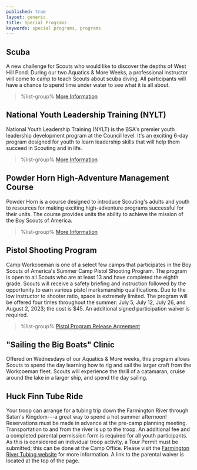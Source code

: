 ```yaml
---
published: true
layout: generic
title: Special Programs
keywords: special programs, programs
---
```


## Scuba

A new challenge for Scouts who would like to discover the depths of West
Hill Pond. During our two Aquatics & More Weeks, a professional instructor will come to camp to teach
Scouts about scuba diving. All participants will have a chance to
spend time under water to see what it is all about.

> %list-group%
> <a href="scuba/" class="list-group-item">More Information</a>

## National Youth Leadership Training (NYLT)

National Youth Leadership Training (NYLT) is the BSA's premier youth leadership development program at the Council level. It's an exciting 6-day program designed for youth to learn leadership skills that will help them succeed in Scouting and in life. 

> %list-group%
> <a href="nylt/" class="list-group-item">More Information</a>

## Powder Horn High-Adventure Management Course

Powder Horn is a course designed to introduce Scouting's adults and youth to resources for making exciting high-adventure programs successful for their units. The course provides units the ability to achieve the mission of the Boy Scouts of America.

> %list-group%
> <a href="powder-horn/" class="list-group-item">More Information</a>

## Pistol Shooting Program

Camp Workcoeman is one of a select few camps that participates in the Boy Scouts of America's
Summer Camp Pistol Shooting Program. The program is open to all Scouts who are at least 13 and have
completed the eighth grade. Scouts will receive a safety briefing and instruction followed by the opportunity
to earn various pistol marksmanship qualifications. Due to the low instructor to shooter ratio, space is
extremely limited. The program will be offered four times throughout the summer: July 5, July 12, July 26, and August 2, 2023; the cost is $45. An additional signed
participation waiver is required.

> %list-group%
> <a href="{{ site.url }}/pdf/2017/2017-pistol-pilot-program-release-agreement.pdf" class="list-group-item">Pistol Program Release Agreement</a>

## "Sailing the Big Boats" Clinic

Offered on Wednesdays of our Aquatics & More weeks, this program allows Scouts to spend the day learning how to rig and sail the larger craft from the Workcoeman fleet. Scouts will experience the thrill of a catamaran, cruise around the lake in a larger ship, and spend the day sailing.

## Huck Finn Tube Ride

Your troop can arrange for a tubing trip down the Farmington River through
Satan's Kingdom---a great way to spend a hot summer afternoon! Reservations
must be made in advance at the pre-camp planning meeting. Transportation to and
from the river is up to the troop. An additional fee and a completed parental
permission form is required for all youth participants. As this is considered
an individual troop activity, a Tour Permit must be submitted; this can be done
at the Camp Office. Please visit the
[Farmington River Tubing website](http://www.farmingtonrivertubing.com/) for
more information. A link to the parental waiver is located at the top of the
page.

